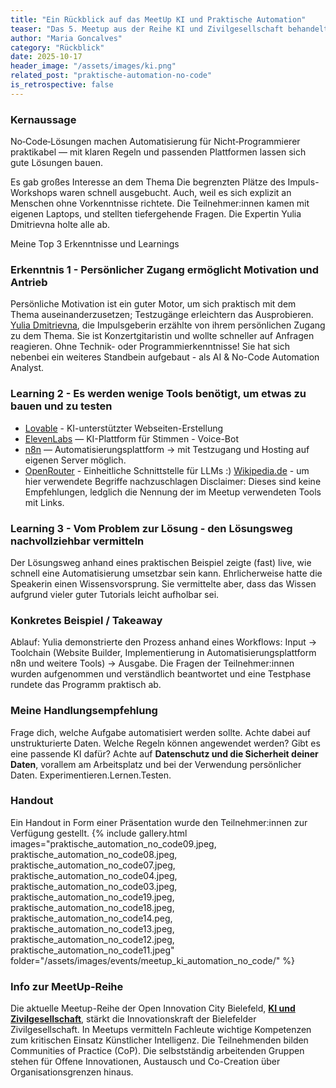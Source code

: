 ```yaml
---
title: "Ein Rückblick auf das MeetUp KI und Praktische Automation"
teaser: "Das 5. Meetup aus der Reihe KI und Zivilgesellschaft behandelte das Thema Praktische Automation. Maria Goncalves gibt einen persönlichen Rückblick auf das MeetUp und teilt, was er gelernt hat."
author: "Maria Goncalves"
category: "Rückblick"
date: 2025-10-17
header_image: "/assets/images/ki.png"
related_post: "praktische-automation-no-code"
is_retrospective: false
---
```


### Kernaussage
No‑Code‑Lösungen machen Automatisierung für Nicht‑Programmierer praktikabel — mit klaren Regeln und passenden Plattformen lassen sich gute Lösungen bauen.

Es gab großes Interesse an dem Thema
Die begrenzten Plätze des Impuls-Workshops waren schnell ausgebucht. Auch, weil es sich explizit an Menschen ohne Vorkenntnisse richtete. Die Teilnehmer:innen kamen mit eigenen Laptops, und stellten tiefergehende Fragen. Die Expertin Yulia Dmitrievna holte alle ab. 

Meine Top 3 Erkenntnisse und Learnings
### Erkenntnis 1 - Persönlicher Zugang ermöglicht Motivation und Antrieb
Persönliche Motivation ist ein guter Motor, um sich praktisch mit dem Thema auseinanderzusetzen; Testzugänge erleichtern das Ausprobieren.
[Yulia Dmitrievna](https://www.linkedin.com/in/yulia-dmitrievna-1112361b5/), die Impulsgeberin erzählte von ihrem persönlichen Zugang zu dem Thema. Sie ist Konzertgitaristin und wollte schneller auf Anfragen reagieren. Ohne Technik- oder Programmierkenntnisse! 
Sie hat sich nebenbei ein weiteres Standbein aufgebaut - als AI & No-Code Automation Analyst.  

### Learning 2 - Es werden wenige Tools benötigt, um etwas zu bauen und zu testen  
- [Lovable](https://lovable.dev/) - KI-unterstützter Webseiten-Erstellung
- [ElevenLabs](https://elevenlabs.io) — KI-Plattform für Stimmen - Voice-Bot
- [n8n](https://n8n.io) — Automatisierungsplattform -> mit Testzugang und Hosting auf eigenen Server möglich.
- [OpenRouter](https://openrouter.ai/) - Einheitliche Schnittstelle für LLMs
:) [Wikipedia.de](https://de.wikipedia.org/) - um hier verwendete Begriffe nachzuschlagen
Disclaimer: Dieses sind keine Empfehlungen, ledglich die Nennung der im Meetup verwendeten Tools mit Links.

### Learning 3 - Vom Problem zur Lösung - den Lösungsweg nachvollziehbar vermitteln
Der Lösungsweg anhand eines praktischen Beispiel zeigte (fast) live, wie schnell eine Automatisierung umsetzbar sein kann. Ehrlicherweise hatte die Speakerin einen Wissensvorsprung. Sie vermittelte aber, dass das Wissen aufgrund vieler guter Tutorials leicht aufholbar sei.  

### Konkretes Beispiel / Takeaway
Ablauf: Yulia demonstrierte den Prozess anhand eines Workflows: Input → Toolchain (Website Builder, Implementierung in Automatisierungsplattform n8n und weitere Tools) → Ausgabe.
Die Fragen der Teilnehmer:innen wurden aufgenommen und verständlich beantwortet und eine Testphase rundete das Programm praktisch ab. 

### Meine Handlungsempfehlung
Frage dich, welche Aufgabe automatisiert werden sollte. Achte dabei auf unstrukturierte Daten. Welche Regeln können angewendet werden? Gibt es eine passende KI dafür? 
Achte auf **Datenschutz und die Sicherheit deiner Daten**, vorallem am Arbeitsplatz und bei der Verwendung persönlicher Daten. Experimentieren.Lernen.Testen.

### Handout
Ein Handout in Form einer Präsentation wurde den Teilnehmer:innen zur Verfügung gestellt.
{% include gallery.html 
   images="praktische_automation_no_code09.jpeg, praktische_automation_no_code08.jpeg,  praktische_automation_no_code07.jpeg, praktische_automation_no_code04.jpeg, praktische_automation_no_code03.jpeg, 
   praktische_automation_no_code19.jpeg, praktische_automation_no_code18.jpeg, praktische_automation_no_code14.peg, praktische_automation_no_code13.jpeg, praktische_automation_no_code12.jpeg, praktische_automation_no_code11.jpeg"  
   folder="/assets/images/events/meetup_ki_automation_no_code/" %}

### Info zur MeetUp-Reihe
Die aktuelle Meetup-Reihe der Open Innovation City Bielefeld, [**KI und Zivilgesellschaft**](https://oic-bielefeld.de/ki/), stärkt die Innovationskraft der Bielefelder Zivilgesellschaft. In Meetups vermitteln Fachleute wichtige Kompetenzen zum kritischen Einsatz Künstlicher Intelligenz. Die Teilnehmenden bilden Communities of Practice (CoP). Die selbstständig arbeitenden Gruppen stehen für Offene Innovationen, Austausch und Co-Creation über Organisationsgrenzen hinaus.
